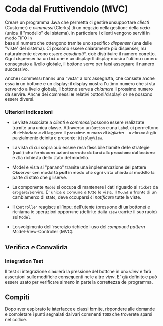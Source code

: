 # Coda dal Fruttivendolo (MVC)
  

Creare un programma Java che permetta di gestire unsupportare *clienti* 
(Customer) e *commessi* (Clerks) di un negozio nella gestione della *coda*
(unica, il "modello" del sistema). In particolare i clienti vengono serviti in modo FIFO in  
base al numero che ottengono tramite uno specifico *dispenser* (una delle "viste" del sistema).
Ci possono essere chiaramente più dispenser, ma naturalmente devono essere *coordinati**, 
cioè distribuire il numero corretto. Ogni dispenser ha un bottone e un display: Il display mostra 
l'ultimo numero consegnato a livello globale, il bottone serve per farsi assegnare il numero successivo.

Anche i commessi hanno una "vista" a loro assegnata, che consiste anche essa in un bottone e un display: il display mostra 
l'ultimo numero che si sta servendo a livello globale, il bottone serve a *chiamare* il prossimo numero da servire.
Anche dei commessi (e relativi bottoni/display) ce ne possono essere diversi.


### Ulteriori indicazioni


* Le viste associate a *clienti* e *commessi* possono essere realizzate tramite una unica classe. Attraverso un `Button` e una `Label` ci permettono di richiedere e di leggere il prossimo numero di *biglietto*. 
La classe  è già parzialmente deinita e presente: `DisplayView`.

* La vista di cui sopra può essere resa flessibile tramite delle strategie (ruoli) che forniscono azioni corrette da farsi alla pressione del bottone e alla richiesta dello stato del modello.

* Model e vista si "parlano" tramite una implementazione del pattern Observer con modalità **pull** in modo che ogni vista chieda al modello la parte di stato che gli serve.

* La componente `Model` si occupa di mantenere i dati riguardo ai `Ticket` da erogare/servire. E' unica e comune a tutte le viste. Il `Model` a fronte di un cambiamento di stato, deve occuparsi di *notificare* tutte le viste.

* Il `Controller` reagisce all’input dell’utente (pressione di un bottone) e richiama le operazioni opportune (definite dalla `View` tramite il suo ruolo) sul `Model`.

* Lo svolgimento dell'esercizio richiede l'uso del *compound pattern* Model-View-Controller (MVC).



## Verifica e Convalida


### Integration Test

Il test di integrazione simulerà la pressione del bottone in una *view* e farà asserzioni sulle modifiche conseguenti nelle altre *view*. E' già definito e può essere usato per verificare almeno in parte la correttezza del programma.


## Compiti

Dopo aver esplorato le interfacce e classi fornite, rispondere alle domande e completare i punti segnalati dai vari commenti `TODO` che troverete sparsi nel codice.
